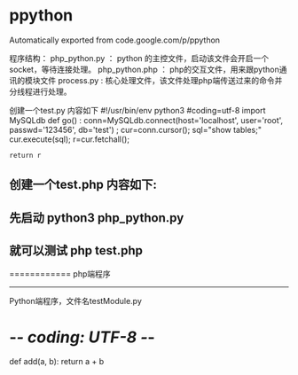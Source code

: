 # ppython
Automatically exported from code.google.com/p/ppython

程序结构：
  php_python.py  ： python 的主控文件，启动该文件会开启一个socket，等待连接处理。
  php_python.php ： php的交互文件，用来跟python通讯的模块文件
  process.py  : 核心处理文件，该文件处理php端传送过来的命令并分线程进行处理。




创建一个test.py 内容如下
#!/usr/bin/env python3
#coding=utf-8
import MySQLdb
def go() :
    conn=MySQLdb.connect(host='localhost', user='root', passwd='123456', db='test') ;
    cur=conn.cursor();
    sql="show tables;"
    cur.execute(sql);
    r=cur.fetchall();
                                                                                                                               
    return r
    
## 创建一个test.php 内容如下:
<?php header("Content-Type: text/html; charset=utf-8");
require_once('php_python.php');
$res= ppython("test::go");
echo $res;
?>

## 先启动 python3 php_python.py
## 就可以测试  php test.php


============
php端程序
<?php
  require_once("php_python.php"); //框架提供的程序脚本

  $p1 = 2;     
  $p2 = 3; 

  //"ppython"是框架"php_python.php"提供的函数，用来调用Python端服务
  //调用Python的testModule模块的add函数，并传递2个参数。
  $ret = ppython("testModule::add", $p1, $p2);

  echo "返回信息：".$ret;    //打印 5
?>
------------
Python端程序，文件名testModule.py
# -*- coding: UTF-8 -*-
def add(a, b):
  return a + b
  
